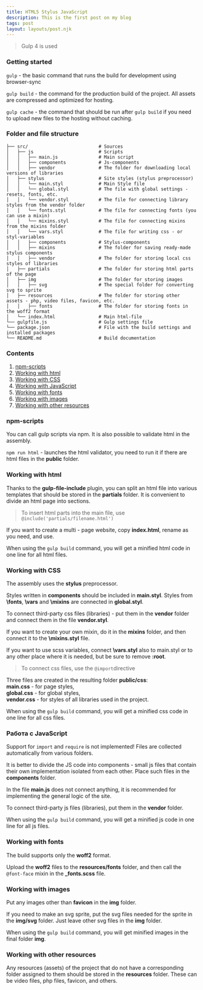 ```yaml
---
title: HTML5 Stylus JavaScript
description: This is the first post on my blog
tags: post
layout: layouts/post.njk
---
```


> Gulp 4 is used

### Getting started

`gulp` - the basic command that runs the build for development using browser-sync

`gulp build` - the command for the production build of the project. All assets are compressed and optimized for hosting.

`gulp cache` - the command that should be run after `gulp build` if you need to upload new files to the hosting without caching.

### Folder and file structure

```
├── src/                          # Sources
│   ├── js                        # Scripts
│   │   ├── main.js               # Main script
│   │   ├── components            # Js-components
│   │   ├── vendor                # The folder for downloading local versions of libraries
│   ├── stylus                    # Site styles (stylus preprocessor)
│   │   └── main.styl             # Main Style file
│   │   └── global.styl           # The file with global settings - resets, fonts, etc.
│   │   └── vendor.styl           # The file for connecting library styles from the vendor folder
│   │   └── fonts.styl            # The file for connecting fonts (you can use a mixin)
│   │   └── mixins.styl           # The file for connecting mixins from the mixins folder
│   │   └── vars.styl             # The file for writing css - or styl-variables
│   │   ├── components            # Stylus-components
│   │   ├── mixins                # The folder for saving ready-made stylus components
│   │   ├── vendor                # The folder for storing local css styles of libraries
│   ├── partials                  # The folder for storing html parts of the page
│   ├── img                       # The folder for storing images
│   │   ├── svg                   # The special folder for converting svg to sprite
│   ├── resources                 # The folder for storing other assets - php, video files, favicon, etc.
│   │   ├── fonts                 # The folder for storing fonts in the woff2 format
│   └── index.html                # Main html-file
└── gulpfile.js                   # Gulp settings file
└── package.json                  # File with the build settings and installed packages
└── README.md                     # Build documentation
```

### Contents

1. [npm-scripts](#npm-scripts)
2. [Working with html](#working-with-html)
3. [Working with CSS](#working-with-css)
4. [Working with JavaScript](#working-with-javascript)
5. [Working with fonts](#working-with-fonts)
6. [Working with images](#working-with-images)
7. [Working with other resources](#working-with-other-resources)

### npm-scripts

You can call gulp scripts via npm.
It is also possible to validate html in the assembly.

`npm run html` - launches the html validator, you need to run it if there are html files in the **public** folder.

### Working with html

Thanks to the **gulp-file-include** plugin, you can split an html file into various templates that should be stored in the **partials** folder. It is convenient to divide an html page into sections.

> To insert html parts into the main file, use `@include('partials/filename.html')`

If you want to create a multi - page website, copy **index.html**, rename as you need, and use.

When using the `gulp build` command, you will get a minified html code in one line for all html files.

### Working with CSS

The assembly uses the **stylus** preprocessor.

Styles written in **components** should be included in **main.styl**.
Styles from **\fonts**, **\vars** and **\mixins** are connected in **global.styl**.

To connect third-party css files (libraries) - put them in the **vendor** folder and connect them in the file **vendor.styl**.

If you want to create your own mixin, do it in the **mixins** folder, and then connect it to the **\mixins.styl** file.

If you want to use scss variables, connect **\vars.styl** also to main.styl or to any other place where it is needed, but be sure to remove **:root**.

> To connect css files, use the `@import`directive

Three files are created in the resulting folder **public/css**: <br> **main.css** - for page styles, <br> **global.css** - for global styles, <br> **vendor.css** - for styles of all libraries used in the project.

When using the `gulp build` command, you will get a minified css code in one line for all css files.

### Работа с JavaScript

Support for `import` and `require` is not implemented! Files are collected automatically from various folders.

It is better to divide the JS code into components - small js files that contain their own implementation isolated from each other. Place such files in the **components** folder.

In the file **main.js** does not connect anything, it is recommended for implementing the general logic of the site.

To connect third-party js files (libraries), put them in the **vendor** folder.

When using the `gulp build` command, you will get a minified js code in one line for all js files.

### Working with fonts

The build supports only the **woff2** format.

Upload the **woff2** files to the **resources/fonts** folder, and then call the `@font-face` mixin in the **\_fonts.scss** file.

### Working with images

Put any images other than **favicon** in the **img** folder.

If you need to make an svg sprite, put the svg files needed for the sprite in the **img/svg** folder. Just leave other svg files in the **img** folder.

When using the `gulp build` command, you will get minified images in the final folder **img**.

### Working with other resources

Any resources (assets) of the project that do not have a corresponding folder assigned to them should be stored in the **resources** folder. These can be video files, php files, favicon, and others.
